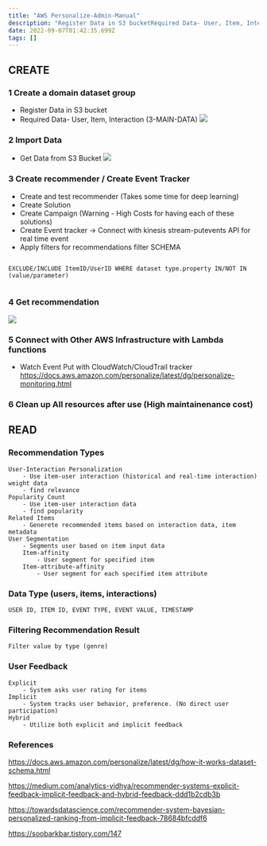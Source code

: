 ```yaml
---
title: "AWS Personalize-Admin-Manual"
description: "Register Data in S3 bucketRequired Data- User, Item, Interaction 3-MAIN-DATAGet Data from S3 BucketCreate and test recommenderCreate SolutinoCreate "
date: 2022-09-07T01:42:35.699Z
tags: []
---
```

## CREATE
### 1 Create a domain dataset group
- Register Data in S3 bucket
- Required Data- User, Item, Interaction (3-MAIN-DATA)
![](/velogimages/c51ba2de-8b7a-473c-b8be-4131a0a7f5c4-image.png)

### 2 Import Data
- Get Data from S3 Bucket
![](/velogimages/c76e4ba9-a691-4d79-b70c-fe76b75a7cc9-image.png)

### 3 Create recommender / Create Event Tracker
- Create and test recommender (Takes some time for deep learning)
- Create Solution
- Create Campaign
(Warning - High Costs for having each of these solutions) 
- Create Event tracker -> Connect with kinesis stream-putevents API for real time event
- Apply filters for recommendations filter
SCHEMA
```

EXCLUDE/INCLUDE ItemID/UserID WHERE dataset type.property IN/NOT IN (value/parameter)
        
```
### 4 Get recommendation
![](/velogimages/622b0098-2f54-4e07-bd32-7b2a0e475f6f-image.png)
### 5 Connect with Other AWS Infrastructure with Lambda functions
- Watch Event Put with CloudWatch/CloudTrail tracker
https://docs.aws.amazon.com/personalize/latest/dg/personalize-monitoring.html
### 6 Clean up All resources after use (High maintainenance cost)

## READ
### Recommendation Types	
	User-Interaction Personalization
		- Use item-user interaction (historical and real-time interaction) weight data 
		- find relevance 
	Popularity Count
		- Use item-user interaction data 
		- find popularity 
	Related Items 
		- Generete recommended items based on interaction data, item metadata 
	User Segmentation 
		- Segments user based on item input data 
		Item-affinity 
			- User segment for specified item 
		Item-attribute-affinity 
			- User segment for each specified item attribute 

### Data Type (users, items, interactions)
	USER ID, ITEM ID, EVENT TYPE, EVENT VALUE, TIMESTAMP

### Filtering Recommendation Result 
	Filter value by type (genre)

### User Feedback
    Explicit 
		- System asks user rating for items 
	Implicit 
		- System tracks user behavior, preference. (No direct user participation)
	Hybrid
		- Utilize both explicit and implicit feedback 



### References
https://docs.aws.amazon.com/personalize/latest/dg/how-it-works-dataset-schema.html

https://medium.com/analytics-vidhya/recommender-systems-explicit-feedback-implicit-feedback-and-hybrid-feedback-ddd1b2cdb3b

https://towardsdatascience.com/recommender-system-bayesian-personalized-ranking-from-implicit-feedback-78684bfcddf6
	
https://soobarkbar.tistory.com/147